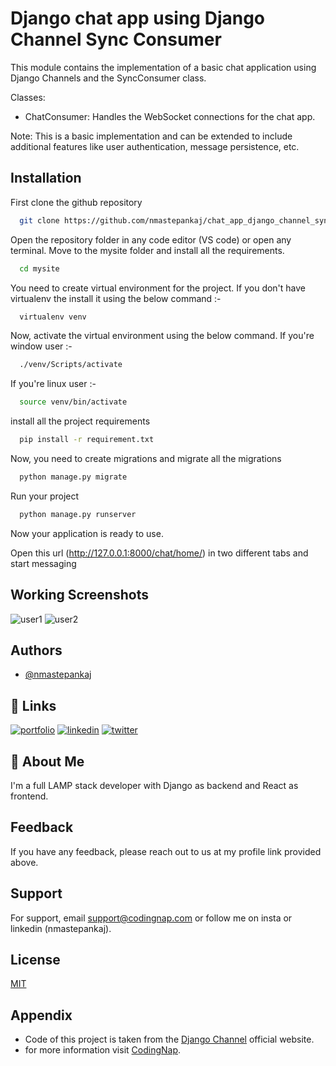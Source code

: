 # Django chat app using Django Channel Sync Consumer

This module contains the implementation of a basic chat application using Django Channels and the SyncConsumer class.

Classes:
- ChatConsumer: Handles the WebSocket connections for the chat app.

Note: This is a basic implementation and can be extended to include additional features like user authentication, message persistence, etc.


## Installation

First clone the github repository

```bash
  git clone https://github.com/nmastepankaj/chat_app_django_channel_sync_consumer.git
```

Open the repository folder in any code editor (VS code) or open any terminal.
Move to the mysite folder and install all the requirements.

```bash
  cd mysite
```

You need to create virtual environment for the project. If you don't have virtualenv the install it using the below command :-

```bash
  virtualenv venv
```

Now, activate the virtual environment using the below command.
If you're window user :-

```bash
  ./venv/Scripts/activate
```


If you're linux user :-

```bash
  source venv/bin/activate
```

install all the project requirements

```bash
  pip install -r requirement.txt
```


Now, you need to create migrations and migrate all the migrations

```bash
  python manage.py migrate
```

Run your project

```bash
  python manage.py runserver
```

Now your application is ready to use.

Open this url (http://127.0.0.1:8000/chat/home/) in two different tabs and start messaging 

## Working Screenshots

![user1](https://github.com/nmastepankaj/chat_app_django_channel_sync_consumer/assets/68346633/3832c446-04a7-4c64-98bf-2a5dde510717)
![user2](https://github.com/nmastepankaj/chat_app_django_channel_sync_consumer/assets/68346633/e973ba4b-439a-4352-8e0c-10dae06d5673)


## Authors

- [@nmastepankaj](https://www.github.com/nmastepankaj)


## 🔗 Links
[![portfolio](https://img.shields.io/badge/my_portfolio-000?style=for-the-badge&logo=ko-fi&logoColor=white)](https://nmastepankaj.netlify.app/)
[![linkedin](https://img.shields.io/badge/linkedin-0A66C2?style=for-the-badge&logo=linkedin&logoColor=white)](https://www.linkedin.com/in/nmastepankaj/)
[![twitter](https://img.shields.io/badge/twitter-1DA1F2?style=for-the-badge&logo=twitter&logoColor=white)](https://twitter.com/nmastepankaj)


## 🚀 About Me
I'm a full LAMP stack developer with Django as backend and React as frontend.


## Feedback

If you have any feedback, please reach out to us at my profile link provided above.


## Support

For support, email support@codingnap.com or follow me on insta or linkedin (nmastepankaj).


## License

[MIT](https://choosealicense.com/licenses/mit/)


## Appendix

- Code of this project is taken from the [Django Channel](https://channels.readthedocs.io/en/latest/tutorial/part_2.html) official website.
- for more information visit [CodingNap](https://www.codingnap.com).
